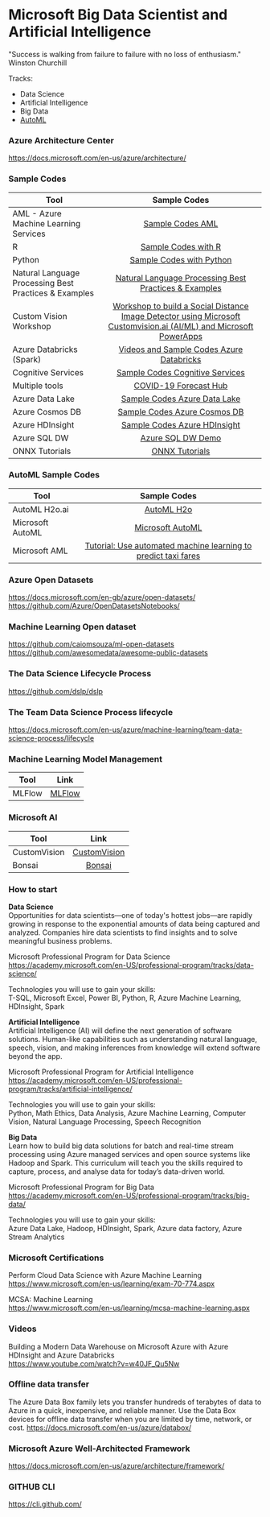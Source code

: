 # Microsoft Big Data Scientist and Artificial Intelligence

"Success is walking from failure to failure with no loss of enthusiasm." Winston Churchill

Tracks:
* Data Science
* Artificial Intelligence
* Big Data
* [AutoML](https://www.linkedin.com/pulse/microsofts-automated-machine-learning-caio-moreno/)

### Azure Architecture Center 
https://docs.microsoft.com/en-us/azure/architecture/


### Sample Codes 
| Tool | Sample Codes |
| ------------- |:-------------:|
| AML - Azure Machine Learning Services | [Sample Codes AML](https://github.com/caiomsouza/microsoft-aml-azure-machine-learning)| 
| R | [Sample Codes with R](https://github.com/caiomsouza/microsoft-big-data-scientist-and-ai/tree/master/samples) | 
| Python | [Sample Codes with Python](https://github.com/caiomsouza/microsoft-big-data-scientist-and-ai/tree/master/samples/python) | 
| Natural Language Processing Best Practices & Examples | [Natural Language Processing Best Practices & Examples](https://github.com/microsoft/nlp-recipes) | 
| Custom Vision Workshop | [Workshop to build a Social Distance Image Detector using Microsoft Customvision.ai (AI/ML) and Microsoft PowerApps](https://github.com/caiomsouza/MicrosoftCustomVisionAIWorkshop) | 
| Azure Databricks (Spark) | [Videos and Sample Codes Azure Databricks](https://github.com/caiomsouza/microsoft-azure-databricks-playground) | 
| Cognitive Services | [Sample Codes Cognitive Services](https://github.com/caiomsouza/Microsoft-Cognitive-Services) | 
| Multiple tools | [COVID-19 Forecast Hub](https://github.com/reichlab/covid19-forecast-hub) | 
| Azure Data Lake | [Sample Codes Azure Data Lake](https://github.com/caiomsouza/microsoft-azure-big-data-on-the-cloud) | 
| Azure Cosmos DB | [Sample Codes Azure Cosmos DB](https://github.com/caiomsouza/microsoft-cosmos-db-playground) | 
| Azure HDInsight | [Sample Codes Azure HDInsight](https://github.com/caiomsouza/microsoft-azure-insight-playground) | 
| Azure SQL DW | [Azure SQL DW Demo](https://medium.com/@caiomsouza/azure-sql-data-warehouse-a38bc74a1dc0) | 
| ONNX Tutorials | [ONNX Tutorials](https://onnx.ai/get-started.html) | 





### AutoML Sample Codes 
| Tool | Sample Codes |
| ------------- |:-------------:|
| AutoML H2o.ai | [AutoML H2o](https://github.com/caiomsouza/microsoft-big-data-scientist-and-ai/tree/master/samples/azure-notebooks/r/auto-ml-h2o) | 
| Microsoft AutoML | [Microsoft AutoML](https://notebooks.azure.com/caiomsouza/libraries/Azure-MachineLearningNotebooks/tree/automl) |
| Microsoft AML | [Tutorial: Use automated machine learning to predict taxi fares](https://docs.microsoft.com/en-gb/azure/machine-learning/tutorial-auto-train-models?toc=/azure/open-datasets/toc.json&bc=/azure/open-datasets/breadcrumb/toc.json) |


### Azure Open Datasets
https://docs.microsoft.com/en-gb/azure/open-datasets/<BR>
https://github.com/Azure/OpenDatasetsNotebooks/<BR>

### Machine Learning Open dataset
https://github.com/caiomsouza/ml-open-datasets <BR>
https://github.com/awesomedata/awesome-public-datasets <BR>

### The Data Science Lifecycle Process
https://github.com/dslp/dslp<BR>

### The Team Data Science Process lifecycle
https://docs.microsoft.com/en-us/azure/machine-learning/team-data-science-process/lifecycle <BR>


### Machine Learning Model Management 
| Tool | Link |
| ------------- |:-------------:|
| MLFlow | [MLFlow](https://www.youtube.com/watch?v=CJMtcb_Zqy4)

### Microsoft AI 
| Tool | Link |
| ------------- |:-------------:|
| CustomVision | [CustomVision](https://www.customvision.ai/)
| Bonsai | [Bonsai](https://docs.microsoft.com/en-gb/bonsai/)


### How to start 

<b>Data Science</b><BR>
Opportunities for data scientists—one of today's hottest jobs—are rapidly growing in response to the exponential amounts of data being captured and analyzed. Companies hire data scientists to find insights and to solve meaningful business problems.<BR>  

Microsoft Professional Program for Data Science <BR>
https://academy.microsoft.com/en-US/professional-program/tracks/data-science/ <BR>

Technologies you will use to gain your skills: <BR>
T-SQL, Microsoft Excel, Power BI, Python, R, Azure Machine Learning, HDInsight, Spark <BR>

<b>Artificial Intelligence</b> <BR>
Artificial Intelligence (AI) will define the next generation of software solutions. Human-like capabilities such as understanding natural language, speech, vision, and making inferences from knowledge will extend software beyond the app. <BR>

Microsoft Professional Program for Artificial Intelligence <BR>
https://academy.microsoft.com/en-US/professional-program/tracks/artificial-intelligence/ <BR>

Technologies you will use to gain your skills: <BR>
Python, Math Ethics, Data Analysis, Azure Machine Learning, Computer Vision, Natural Language Processing, Speech Recognition <BR>

<b> Big Data </b> <BR>
Learn how to build big data solutions for batch and real-time stream processing using Azure managed services and open source systems like Hadoop and Spark. This curriculum will teach you the skills required to capture, process, and analyse data for today’s data-driven world. <BR>

Microsoft Professional Program for Big Data<BR>
https://academy.microsoft.com/en-US/professional-program/tracks/big-data/ <BR>
 
Technologies you will use to gain your skills: <BR> 
Azure Data Lake, Hadoop, HDInsight, Spark, Azure data factory, Azure Stream Analytics <BR>
 
### Microsoft Certifications 

Perform Cloud Data Science with Azure Machine Learning <BR>
https://www.microsoft.com/en-us/learning/exam-70-774.aspx <BR>

MCSA: Machine Learning <BR>
https://www.microsoft.com/en-us/learning/mcsa-machine-learning.aspx <BR>

### Videos

Building a Modern Data Warehouse on Microsoft Azure with Azure HDInsight and Azure Databricks <BR>
https://www.youtube.com/watch?v=w40JF_Qu5Nw <BR>

### Offline data transfer
The Azure Data Box family lets you transfer hundreds of terabytes of data to Azure in a quick, inexpensive, and reliable manner. Use the Data Box devices for offline data transfer when you are limited by time, network, or cost.
https://docs.microsoft.com/en-us/azure/databox/


### Microsoft Azure Well-Architected Framework
https://docs.microsoft.com/en-us/azure/architecture/framework/

### GITHUB CLI
https://cli.github.com/